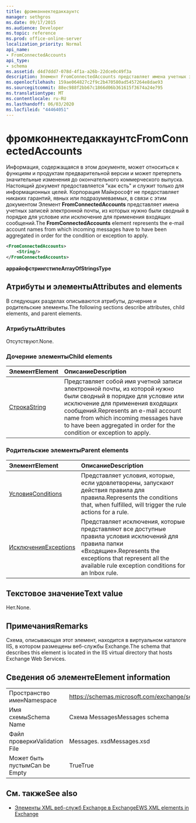 ```yaml
---
title: фромконнектедаккаунтс
manager: sethgros
ms.date: 09/17/2015
ms.audience: Developer
ms.topic: reference
ms.prod: office-online-server
localization_priority: Normal
api_name:
- FromConnectedAccounts
api_type:
- schema
ms.assetid: d4d7ddd7-078d-4f1a-a26b-22dce0c49f3a
description: Элемент FromConnectedAccounts представляет имена учетных записей электронной почты, из которых нужно были сводный в порядке для условие или исключение для применения входящих сообщений.
ms.openlocfilehash: 159ae064827c2f9c2b470580ad5457264e8dae93
ms.sourcegitcommit: 88ec988f2bb67c1866d06b361615f3674a24e795
ms.translationtype: MT
ms.contentlocale: ru-RU
ms.lasthandoff: 06/03/2020
ms.locfileid: "44464051"
---
```

# <a name="fromconnectedaccounts"></a><span data-ttu-id="2f047-103">фромконнектедаккаунтс</span><span class="sxs-lookup"><span data-stu-id="2f047-103">FromConnectedAccounts</span></span>

<span data-ttu-id="2f047-104">Информация, содержащаяся в этом документе, может относиться к функциям и продуктам предварительной версии и может претерпеть значительные изменения до окончательного коммерческого выпуска. Настоящий документ предоставляется "как есть" и служит только для информационных целей. Корпорация Майкрософт не предоставляет никаких гарантий, явных или подразумеваемых, в связи с этим документом Элемент **FromConnectedAccounts** представляет имена учетных записей электронной почты, из которых нужно были сводный в порядке для условие или исключение для применения входящих сообщений.</span><span class="sxs-lookup"><span data-stu-id="2f047-104">The **FromConnectedAccounts** element represents the e-mail account names from which incoming messages have to have been aggregated in order for the condition or exception to apply.</span></span> 
  
```XML
<FromConnectedAccounts>
    <String/>
</FromConnectedAccounts>
```

 <span data-ttu-id="2f047-105">**аррайофстрингстипе**</span><span class="sxs-lookup"><span data-stu-id="2f047-105">**ArrayOfStringsType**</span></span>
## <a name="attributes-and-elements"></a><span data-ttu-id="2f047-106">Атрибуты и элементы</span><span class="sxs-lookup"><span data-stu-id="2f047-106">Attributes and elements</span></span>

<span data-ttu-id="2f047-107">В следующих разделах описываются атрибуты, дочерние и родительские элементы.</span><span class="sxs-lookup"><span data-stu-id="2f047-107">The following sections describe attributes, child elements, and parent elements.</span></span>
  
### <a name="attributes"></a><span data-ttu-id="2f047-108">Атрибуты</span><span class="sxs-lookup"><span data-stu-id="2f047-108">Attributes</span></span>

<span data-ttu-id="2f047-109">Отсутствуют.</span><span class="sxs-lookup"><span data-stu-id="2f047-109">None.</span></span>
  
### <a name="child-elements"></a><span data-ttu-id="2f047-110">Дочерние элементы</span><span class="sxs-lookup"><span data-stu-id="2f047-110">Child elements</span></span>

|<span data-ttu-id="2f047-111">**Элемент**</span><span class="sxs-lookup"><span data-stu-id="2f047-111">**Element**</span></span>|<span data-ttu-id="2f047-112">**Описание**</span><span class="sxs-lookup"><span data-stu-id="2f047-112">**Description**</span></span>|
|:-----|:-----|
|[<span data-ttu-id="2f047-113">Строка</span><span class="sxs-lookup"><span data-stu-id="2f047-113">String</span></span>](string.md) <br/> |<span data-ttu-id="2f047-114">Представляет собой имя учетной записи электронной почты, из которой нужно были сводный в порядке для условие или исключение для применения входящих сообщений.</span><span class="sxs-lookup"><span data-stu-id="2f047-114">Represents an e-mail account name from which incoming messages have to have been aggregated in order for the condition or exception to apply.</span></span>  <br/> |
   
### <a name="parent-elements"></a><span data-ttu-id="2f047-115">Родительские элементы</span><span class="sxs-lookup"><span data-stu-id="2f047-115">Parent elements</span></span>

|<span data-ttu-id="2f047-116">**Элемент**</span><span class="sxs-lookup"><span data-stu-id="2f047-116">**Element**</span></span>|<span data-ttu-id="2f047-117">**Описание**</span><span class="sxs-lookup"><span data-stu-id="2f047-117">**Description**</span></span>|
|:-----|:-----|
|[<span data-ttu-id="2f047-118">Условия</span><span class="sxs-lookup"><span data-stu-id="2f047-118">Conditions</span></span>](conditions.md) <br/> |<span data-ttu-id="2f047-119">Представляет условия, которые, если удовлетворены, запускают действия правила для правила.</span><span class="sxs-lookup"><span data-stu-id="2f047-119">Represents the conditions that, when fulfilled, will trigger the rule actions for a rule.</span></span>  <br/> |
|[<span data-ttu-id="2f047-120">Исключения</span><span class="sxs-lookup"><span data-stu-id="2f047-120">Exceptions</span></span>](exceptions.md) <br/> |<span data-ttu-id="2f047-121">Представляет исключения, которые представляют все доступные правила условия исключений для правила папки «Входящие».</span><span class="sxs-lookup"><span data-stu-id="2f047-121">Represents the exceptions that represent all the available rule exception conditions for an Inbox rule.</span></span>  <br/> |
   
## <a name="text-value"></a><span data-ttu-id="2f047-122">Текстовое значение</span><span class="sxs-lookup"><span data-stu-id="2f047-122">Text value</span></span>

<span data-ttu-id="2f047-123">Нет.</span><span class="sxs-lookup"><span data-stu-id="2f047-123">None.</span></span>
  
## <a name="remarks"></a><span data-ttu-id="2f047-124">Примечания</span><span class="sxs-lookup"><span data-stu-id="2f047-124">Remarks</span></span>

<span data-ttu-id="2f047-125">Схема, описывающая этот элемент, находится в виртуальном каталоге IIS, в котором размещены веб-службы Exchange.</span><span class="sxs-lookup"><span data-stu-id="2f047-125">The schema that describes this element is located in the IIS virtual directory that hosts Exchange Web Services.</span></span>
  
## <a name="element-information"></a><span data-ttu-id="2f047-126">Сведения об элементе</span><span class="sxs-lookup"><span data-stu-id="2f047-126">Element information</span></span>

|||
|:-----|:-----|
|<span data-ttu-id="2f047-127">Пространство имен</span><span class="sxs-lookup"><span data-stu-id="2f047-127">Namespace</span></span>  <br/> |https://schemas.microsoft.com/exchange/services/2006/messages  <br/> |
|<span data-ttu-id="2f047-128">Имя схемы</span><span class="sxs-lookup"><span data-stu-id="2f047-128">Schema Name</span></span>  <br/> |<span data-ttu-id="2f047-129">Схема Messages</span><span class="sxs-lookup"><span data-stu-id="2f047-129">Messages schema</span></span>  <br/> |
|<span data-ttu-id="2f047-130">Файл проверки</span><span class="sxs-lookup"><span data-stu-id="2f047-130">Validation File</span></span>  <br/> |<span data-ttu-id="2f047-131">Messages. xsd</span><span class="sxs-lookup"><span data-stu-id="2f047-131">Messages.xsd</span></span>  <br/> |
|<span data-ttu-id="2f047-132">Может быть пустым</span><span class="sxs-lookup"><span data-stu-id="2f047-132">Can be Empty</span></span>  <br/> |<span data-ttu-id="2f047-133">True</span><span class="sxs-lookup"><span data-stu-id="2f047-133">True</span></span>  <br/> |
   
## <a name="see-also"></a><span data-ttu-id="2f047-134">См. также</span><span class="sxs-lookup"><span data-stu-id="2f047-134">See also</span></span>



- [<span data-ttu-id="2f047-135">Элементы XML веб-служб Exchange в Exchange</span><span class="sxs-lookup"><span data-stu-id="2f047-135">EWS XML elements in Exchange</span></span>](ews-xml-elements-in-exchange.md)

